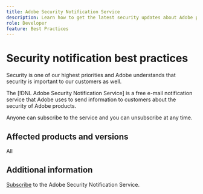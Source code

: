```yaml
---
title: Adobe Security Notification Service
description: Learn how to get the latest security updates about Adobe products.
role: Developer
feature: Best Practices
---
```


# Security notification best practices

Security is one of our highest priorities and Adobe understands that security is important to our customers as well.

The [!DNL Adobe Security Notification Service] is a free e-mail notification service that Adobe uses to send information to customers about the security of Adobe products.

Anyone can subscribe to the service and you can unsubscribe at any time.

## Affected products and versions

All

## Additional information

[Subscribe](https://www.adobe.com/subscription/adbeSecurityNotifications.html) to the Adobe Security Notification Service.
